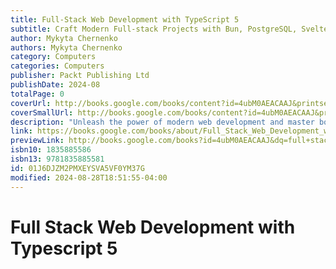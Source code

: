 ```yaml
---
title: Full-Stack Web Development with TypeScript 5
subtitle: Craft Modern Full-stack Projects with Bun, PostgreSQL, Svelte, TypeScript, and OpenAI
author: Mykyta Chernenko
authors: Mykyta Chernenko
category: Computers
categories: Computers
publisher: Packt Publishing Ltd
publishDate: 2024-08
totalPage: 0
coverUrl: http://books.google.com/books/content?id=4ubM0AEACAAJ&printsec=frontcover&img=1&zoom=1&source=gbs_api
coverSmallUrl: http://books.google.com/books/content?id=4ubM0AEACAAJ&printsec=frontcover&img=1&zoom=5&source=gbs_api
description: "Unleash the power of modern web development and master both frontend and backend development by building a real-world application Key Features: - Integrate AI capabilities in an application using the OpenAI API and learn AI-based features - Build robust web applications with advanced TypeScript features like typing, generics, classes, and interfaces - Implement user authentication and authorization mechanisms to protect your apps and user data - Purchase of the print or Kindle book includes a free PDF eBook Book Description: This book takes you on a journey with TypeScript 5, introducing its nuances and advantages over traditional JavaScript, explaining TypeScript basics, and highlighting the syntax, typing, generics, classes, and interfaces. Expert advice will help you build your understanding of TypeScript's role in modern web applications. You'll gain hands-on experience with the tools required to write full-stack web applications end to end, beginning with setting up the Bun environment for backend development. This book also explores server-side functionality such as authentication, routing, and database integration with PostgreSQL. The second part of the book focuses on the integration of the OpenAI API, demonstrating the use of the GPT API for different use cases. The final part covers frontend development using Svelte, guiding you through UI design, state management, and performance optimization. Each chapter has real-world examples and comparisons to other technologies, providing you with a comprehensive understanding of full-stack development. By the end of this book, you'll have learned how to build modern web applications using TypeScript 5 and confidently tackle full-stack development challenges. What You Will Learn: - Develop a chat application by implementing frontend and backend features effectively - Build powerful backends using PostgreSQL - Write unit tests efficiently for cleaner and more reliable apps - Understand full-stack application architecture for better scalability and maintainability - Create dynamic and responsive UIs with Svelte - Use debugging, testing, and logging tools in web applications to quickly detect and minimize errors Who this book is for: This book is for junior to mid-level software engineers with foundational knowledge of JavaScript and web development, who are enthusiastic about the most cutting-edge technologies and want to expand their understanding of building full-stack applications end to end. Familiarity with the fundamentals of frontend and backend development will help you get the most out of this book. Table of Contents - TypeScript Fundamentals - TypeScript Deep Dive - Typing, Generics, Classes, and Interfaces - Configuring a Backend Environment with Bun and Hono - Building Backend Infrastructure with Bun, Hono, and TypeScript - Improving Reliability - Testing and Validation - Advanced Backend Development - Security, Throttling, Caching, and Logging - PostgreSQL Basics, Storage, and Setup - Interacting with PostgreSQL Using Libraries - Interacting with PostgreSQL Using Prisma ORM - Basics of Integrating External APIs with TypeScript and Hono - Setting Up and Configuring the OpenAI API for the Backend - Introduction to Svelte for Frontend Development - Setting up the Svelte Project - Svelte Chat Application Development - Advanced Svelte Techniques"
link: https://books.google.com/books/about/Full_Stack_Web_Development_with_TypeScri.html?hl=&id=4ubM0AEACAAJ
previewLink: http://books.google.com/books?id=4ubM0AEACAAJ&dq=full+stack+web+development+with+typescript&hl=&as_pt=BOOKS&cd=4&source=gbs_api
isbn10: 1835885586
isbn13: 9781835885581
id: 01J6DJZM2PMXEYSVA5VF0YM37G
modified: 2024-08-28T18:51:55-04:00
---
```

# Full Stack Web Development with Typescript 5